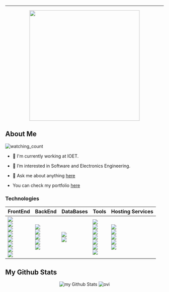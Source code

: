 <hr>


<p  align="center">
<img src="https://user-images.githubusercontent.com/98363075/165829906-b9fd86ff-7ac3-44d2-8d4c-8778f5b7d375.gif" height=350px>
</p>


<h2>About Me</h2>
<img src="https://komarev.com/ghpvc/?username=Santiago220991&color=brightgreen" alt="watching_count" />

- 💼 I'm currently working at IOET.

- 👀 I’m interested in Software and Electronics Engineering.

- 💬 Ask me about anything [here](https://github.com/Santiago220991/Santiago220991/issues) 

- You can check my portfolio [here](https://santiago220991.github.io/Portfolio/) 

### Technologies

|FrontEnd|BackEnd|DataBases|Tools|Hosting Services
|----------------------|----------------------|----------------------|----------------------|----------------------|
|<img src="https://img.shields.io/badge/JavaScript-F7DF1E?style=for-the-badge&logo=javascript&logoColor=black" /> <br /> <img src="https://img.shields.io/badge/typescript-%23007ACC.svg?style=for-the-badge&logo=typescript&logoColor=white" /> <br /> <img src="https://img.shields.io/badge/React-20232A?style=for-the-badge&logo=react&logoColor=61DAFB" /> <br /> <img src="https://img.shields.io/badge/Redux-593D88?style=for-the-badge&logo=redux&logoColor=white" /> <br /> <img src="https://img.shields.io/badge/MUI-%230081CB.svg?style=for-the-badge&logo=mui&logoColor=white"/> <br /> <img src="https://img.shields.io/badge/tailwindcss-%2338B2AC.svg?style=for-the-badge&logo=tailwind-css&logoColor=white"/> <br /> <img src="https://img.shields.io/badge/-jest-%23C21325?style=for-the-badge&logo=jest&logoColor=white" /> <br /> <img src="https://img.shields.io/badge/Testing%20Library-E33332.svg?style=for-the-badge&logo=Testing-Library&logoColor=white" />|  <img src="https://img.shields.io/badge/Ruby_on_Rails-CC0000?style=for-the-badge&logo=ruby-on-rails&logoColor=white" />  <br /> <img src="https://img.shields.io/badge/Ruby-CC342D?style=for-the-badge&logo=ruby&logoColor=white" /> <br /> <img src="https://img.shields.io/badge/python-3670A0?style=for-the-badge&logo=python&logoColor=white"/> <br /> <img src="https://img.shields.io/badge/FastAPI-005571?style=for-the-badge&logo=fastapi" /> <br /> <img src="https://img.shields.io/badge/Pytest-0A9EDC.svg?style=for-the-badge&logo=Pytest&logoColor=white" /> |                                                        <img src="https://img.shields.io/badge/Amazon%20DynamoDB-4053D6?style=for-the-badge&logo=Amazon%20DynamoDB&logoColor=white" /> <br /> <img src="https://img.shields.io/badge/PostgreSQL-316192?style=for-the-badge&logo=postgresql&logoColor=white" /> <br /> | <img src="https://img.shields.io/badge/figma-%23F24E1E.svg?style=for-the-badge&logo=figma&logoColor=white" /> <br /> <img src="https://img.shields.io/badge/jira-%230A0FFF.svg?style=for-the-badge&logo=jira&logoColor=white" />     <br /> <img src="https://img.shields.io/badge/terraform-%235835CC.svg?style=for-the-badge&logo=terraform&logoColor=white" /> <br /> <img src="https://img.shields.io/badge/docker-%230db7ed.svg?style=for-the-badge&logo=docker&logoColor=white" /> <br /> <img src="https://img.shields.io/badge/github%20actions-%232671E5.svg?style=for-the-badge&logo=githubactions&logoColor=white" /> <br /> <img src="https://img.shields.io/badge/git-%23F05033.svg?style=for-the-badge&logo=git&logoColor=white" /> <br /> <img src="https://img.shields.io/badge/Visual%20Studio%20Code-0078d7.svg?style=for-the-badge&logo=visual-studio-code&logoColor=white" /> |  <img src="https://img.shields.io/badge/heroku-%23430098.svg?style=for-the-badge&logo=heroku&logoColor=white" />  <br />  <img src="https://img.shields.io/badge/netlify-%23000000.svg?style=for-the-badge&logo=netlify&logoColor=#00C7B7" />  <br /> <img src="https://img.shields.io/badge/github%20pages-121013?style=for-the-badge&logo=github&logoColor=white" /> <br />  <img src="https://img.shields.io/badge/AWS-%23FF9900.svg?style=for-the-badge&logo=amazon-aws&logoColor=white" />  <br /> <img src="https://img.shields.io/badge/Railway-131415?style=for-the-badge&logo=railway&logoColor=white" /> <br />

<h2>My Github Stats</h2>

<p align="center">
<img src="https://github-readme-stats.vercel.app/api?username=Santiago220991&include_all_commits=true&count_private=true&show_icons=true&line_height=20&title_color=2f97c1&icon_color=f5b700&text_color=0cf574&bg_color=040f0f" alt="my Github Stats"/>
<img src="https://github-readme-stats.vercel.app/api/top-langs?username=Santiago220991&show_icons=true&locale=en&layout=compact&theme=blue-green" alt="ovi" />
</p>



<!--
**Santiago220991/Santiago220991** is a ✨ _special_ ✨ repository because its `README.md` (this file) appears on your GitHub profile.

Here are some ideas to get you started:

- 🔭 I’m currently working on ...
- 🌱 I’m currently learning ...
- 👯 I’m looking to collaborate on ...
- 🤔 I’m looking for help with ...
- 💬 Ask me about ...
- 📫 How to reach me: ...
- 😄 Pronouns: ...
- ⚡ Fun fact: ...
-->
